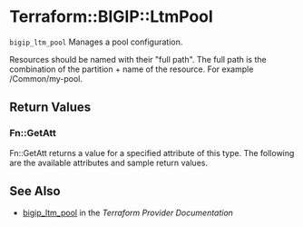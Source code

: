 # Terraform::BIGIP::LtmPool

`bigip_ltm_pool` Manages a pool configuration.

Resources should be named with their "full path". The full path is the combination of the partition + name of the resource. For example /Common/my-pool.

## Return Values

### Fn::GetAtt

Fn::GetAtt returns a value for a specified attribute of this type. The following are the available attributes and sample return values.

## See Also

* [bigip_ltm_pool](https://www.terraform.io/docs/providers/bigip/r/ltm_pool.html) in the _Terraform Provider Documentation_